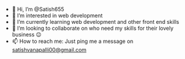 - 👋 Hi, I’m @Satish655
- 👀 I’m interested in web development
- 🌱 I’m currently learning web development and other front end skills
- 💞️ I’m looking to collaborate on who need my skills for their lovely business
 😉
- 📫 How to reach me: Just ping me a message on satishvanapalli00@gmail.com 

<!---
Satish655/Satish655 is a ✨ special ✨ repository because its `README.md` (this file) appears on your GitHub profile.
You can click the Preview link to take a look at your changes.
--->
